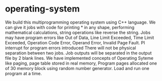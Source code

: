 # operating-system

We build this multiprogramming operating system using C++ language. 
We can give it jobs with code for printing * in any shape, performing mathematical calculations, string operations like reverse the string.
Jobs may have program errors like  Out of Data, Line Limit Exceeded, Time Limit Exceeded,  Operation Code Error, Operand Error, Invalid Page Fault.
PI interrupt for program errors introduced
There will not be physical separation between two jobs. 
Job outputs will be separated in the output file by 2 blank lines.
We have implemented concepts of Operating Syteme like paging, page table stored in real memory, Program pages allocated one of 30 memory block using random number generator.
Load and run one program at a time.
